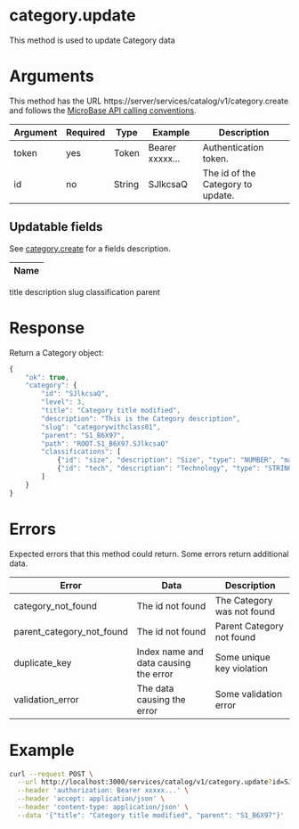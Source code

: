 # category.update

This method is used to update Category data

# Arguments

This method has the URL https://server/services/catalog/v1/category.create and 
follows the [MicroBase API calling conventions](../calling-conventions.html).

Argument | Required | Type | Example | Description
---------|----------|------|---------|------------
token         | yes | Token  | Bearer xxxxx... | Authentication token.
id            | no  | String | SJlkcsaQ        | The id of the Category to update.

## Updatable fields

See [category.create](./category.create.html) for a fields description.

Name |
-----|
title
description
slug
classification
parent

# Response

Return a Category object:

```javascript
{
    "ok": true,
    "category": {
        "id": "SJlkcsaQ",
        "level": 3,
        "title": "Category title modified",
        "description": "This is the Category description",
        "slug": "categorywithclass01",
        "parent": "S1_B6X97",
        "path": "ROOT.S1_B6X97.SJlkcsaQ"
        "classifications": [
            {"id": "size", "description": "Size", "type": "NUMBER", "mandatory": true},
            {"id": "tech", "description": "Technology", "type": "STRING", "mandatory": true}
        ]
    }
}
```

# Errors

Expected errors that this method could return. Some errors return additional data.

Error | Data | Description
------|------|------------
category_not_found | The id not found | The Category was not found
parent_category_not_found | The id not found | Parent Category not found
duplicate_key | Index name and data causing the error | Some unique key violation
validation_error | The data causing the error | Some validation error

# Example

```bash
curl --request POST \
  --url http://localhost:3000/services/catalog/v1/category.update?id=SJlkcsaQ \
  --header 'authorization: Bearer xxxxx...' \
  --header 'accept: application/json' \
  --header 'content-type: application/json' \
  --data '{"title": "Category title modified", "parent": "S1_B6X97"}'
```